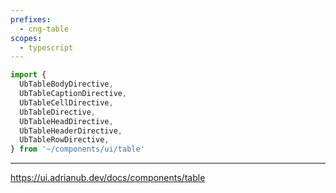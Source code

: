 ```yaml
---
prefixes:
  - cng-table
scopes:
  - typescript
---
```


```ts
import {
  UbTableBodyDirective,
  UbTableCaptionDirective,
  UbTableCellDirective,
  UbTableDirective,
  UbTableHeadDirective,
  UbTableHeaderDirective,
  UbTableRowDirective,
} from '~/components/ui/table'
```

---

https://ui.adrianub.dev/docs/components/table
